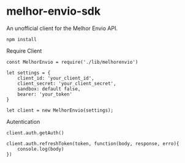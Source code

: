# melhor-envio-sdk

An unofficial client for the Melhor Envio API.

```
npm install

```
Require Client
```
const MelhorEnvio = require('./lib/melhorenvio')

let settings = { 
    client_id: 'your_client_id', 
    client_secret: 'your_client_secret', 
    sandbox: default false,
    bearer: 'your_token'
}

let client = new MelhorEnvio(settings);

```

Autentication
```
client.auth.getAuth()

client.auth.refreshToken(token, function(body, response, erro){
    console.log(body)
})

```